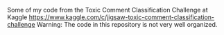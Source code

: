 Some of my code from the Toxic Comment Classification Challenge at Kaggle https://www.kaggle.com/c/jigsaw-toxic-comment-classification-challenge
Warning: The code in this repository is not very well organized.

